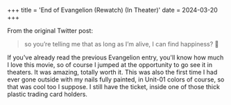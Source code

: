 +++
title = 'End of Evangelion (Rewatch) (In Theater)'
date = 2024-03-20
+++

From the original Twitter post:

> so you’re telling me that as long as I’m alive, I can find happiness? 🥺

If you've already read the previous Evangelion entry, you'll know how much I love this movie, so of course I jumped at the opportunity to go see it in theaters. It was amazing, totally worth it. This was also the first time I had ever gone outside with my nails fully painted, in Unit-01 colors of course, so that was cool too I suppose. I still have the ticket, inside one of those thick plastic trading card holders.